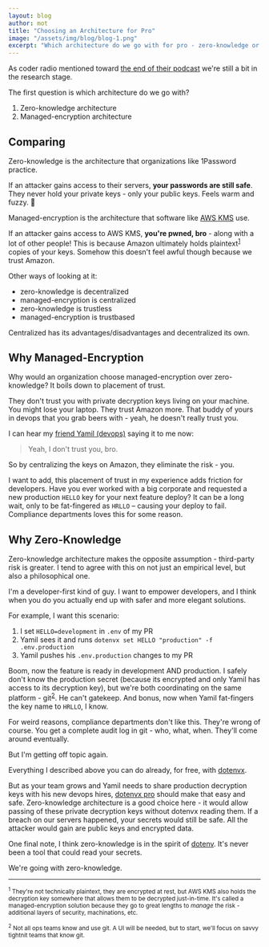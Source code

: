 ```yaml
---
layout: blog
author: mot
title: "Choosing an Architecture for Pro"
image: "/assets/img/blog/blog-1.png"
excerpt: "Which architecture do we go with for pro - zero-knowledge or managed-encryption."
---
```


As coder radio mentioned toward [the end of their podcast](https://coder.show/576?t=3080) we're still a bit in the research stage.

The first question is which architecture do we go with?

1. Zero-knowledge architecture
2. Managed-encryption architecture

## Comparing

Zero-knowledge is the architecture that organizations like 1Password practice.

If an attacker gains access to their servers, **your passwords are still safe**. They never hold your private keys - only your public keys. Feels warm and fuzzy. 🧸

Managed-encryption is the architecture that software like [AWS KMS](https://aws.amazon.com/kms/) use.

If an attacker gains access to AWS KMS, **you're pwned, bro** - along with a lot of other people! This is because Amazon ultimately holds plaintext<sup>[1](#footnote1)</sup> copies of your keys. Somehow this doesn't feel awful though because we trust Amazon.

Other ways of looking at it:

* zero-knowledge is decentralized
* managed-encryption is centralized
* zero-knowledge is trustless
* managed-encryption is trustbased

Centralized has its advantages/disadvantages and decentralized its own.

## Why Managed-Encryption

Why would an organization choose managed-encryption over zero-knowledge? It boils down to placement of trust.

They don't trust you with private decryption keys living on your machine. You might lose your laptop. They trust Amazon more. That buddy of yours in devops that you grab beers with - yeah, he doesn't really trust you.

I can hear my [friend Yamil (devops)](https://github.com/elbuo8) saying it to me now:

> Yeah, I don't trust you, bro.

So by centralizing the keys on Amazon, they eliminate the risk - you.

I want to add, this placement of trust in my experience adds friction for developers. Have you ever worked with a big corporate and requested a new production `HELLO` key for your next feature deploy? It can be a long wait, only to be fat-fingered as `HRLLO` – causing your deploy to fail. Compliance departments loves this for some reason.

## Why Zero-Knowledge

Zero-knowledge architecture makes the opposite assumption - third-party risk is greater. I tend to agree with this on not just an empirical level, but also a philosophical one.

I'm a developer-first kind of guy. I want to empower developers, and I think when you do you actually end up with safer and more elegant solutions.

For example, I want this scenario:

1. I set `HELLO=development` in `.env` of my PR
2. Yamil sees it and runs `dotenvx set HELLO "production" -f .env.production`
3. Yamil pushes his `.env.production` changes to my PR

Boom, now the feature is ready in development AND production. I safely don't know the production secret (because its encrypted and only Yamil has access to its decryption key), but we're both coordinating on the same platform - git<sup>[2](#footnote2)</sup>. He can't gatekeep. And bonus, now when Yamil fat-fingers the key name to `HRLLO`, I know.

For weird reasons, compliance departments don't like this. They're wrong of course. You get a complete audit log in git - who, what, when. They'll come around eventually.

But I'm getting off topic again.

Everything I described above you can do already, for free, with [dotenvx](https://github.com/dotenvx/dotenvx).

But as your team grows and Yamil needs to share production decryption keys with his new devops hires, [dotenvx pro](https://github.com/dotenvx/dotenvx/issues/259) should make that easy and safe. Zero-knowledge architecture is a good choice here - it would allow passing of these private decryption keys without dotenvx reading them. If a breach on our servers happened, your secrets would still be safe. All the attacker would gain are public keys and encrypted data.

One final note, I think zero-knowledge is in the spirit of [dotenv](https://github.com/motdotla/dotenv). It's never been a tool that could read your secrets.

We're going with zero-knowledge.

---

<small><sup id="footnote1">1</sup> They're not technically plaintext, they are encrypted at rest, but AWS KMS also holds the decryption key somewhere that allows them to be decrypted just-in-time. It's called a managed-encryption solution because they go to great lengths to *manage* the risk - additional layers of security, machinations, etc.</small>

<small><sup id="footnote2">2</sup> Not all ops teams know and use git. A UI will be needed, but to start, we'll focus on savvy tightnit teams that know git.</small>
